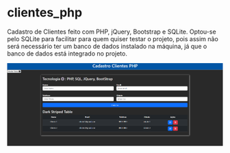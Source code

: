 # clientes_php
Cadastro de Clientes feito com PHP, jQuery, Bootstrap e SQLite. Optou-se pelo SQLite para facilitar para quem quiser testar o projeto, pois assim não será necessário ter um banco de dados instalado na máquina, já que o banco de dados está integrado no projeto.

![cadastro Clientes](assets/clientes.png)

